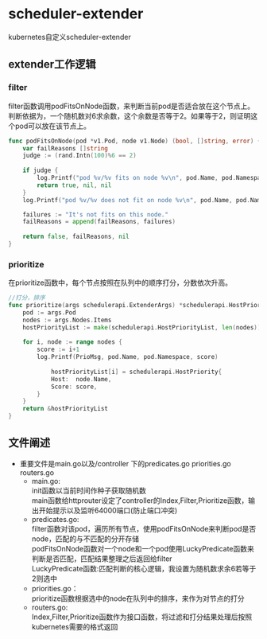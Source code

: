 # scheduler-extender
kubernetes自定义scheduler-extender

## extender工作逻辑

### filter
filter函数调用podFitsOnNode函数，来判断当前pod是否适合放在这个节点上。判断依据为，一个随机数对6求余数，这个余数是否等于2。如果等于2，则证明这个pod可以放在该节点上。
```go
func podFitsOnNode(pod *v1.Pod, node v1.Node) (bool, []string, error) {
	var failReasons []string
	judge := (rand.Intn(100)%6 == 2)
  
	if judge {
		log.Printf("pod %v/%v fits on node %v\n", pod.Name, pod.Namespace, node.Name)
		return true, nil, nil
	}
	log.Printf("pod %v/%v does not fit on node %v\n", pod.Name, pod.Namespace, node.Name)

	failures := "It's not fits on this node."
	failReasons = append(failReasons, failures)
  
	return false, failReasons, nil
}
```

### prioritize
在prioritize函数中，每个节点按照在队列中的顺序打分，分数依次升高。
```go
//打分，排序
func prioritize(args schedulerapi.ExtenderArgs) *schedulerapi.HostPriorityList {
	pod := args.Pod
	nodes := args.Nodes.Items
	hostPriorityList := make(schedulerapi.HostPriorityList, len(nodes))
	
  	for i, node := range nodes {
		score := i+1
		log.Printf(PrioMsg, pod.Name, pod.Namespace, score)
		
    		hostPriorityList[i] = schedulerapi.HostPriority{
			Host:  node.Name,
			Score: score,
		}
	}
	return &hostPriorityList
}
```
## 文件阐述
- 重要文件是main.go以及/controller 下的predicates.go priorities.go routers.go  
  - main.go:   
	init函数以当前时间作种子获取随机数  
	main函数给httprouter设定了controller的Index,Filter,Prioritize函数，输出开始提示以及监听64000端口(防止端口冲突)  
  - predicates.go:  
	filter函数对该pod，遍历所有节点，使用podFitsOnNode来判断pod是否node，匹配的与不匹配的分开存储  
	podFitsOnNode函数对一个node和一个pod使用LuckyPredicate函数来判断是否匹配，匹配结果整理之后返回给filter  
	LuckyPredicate函数:匹配判断的核心逻辑，我设置为随机数求余6若等于2则选中 
  - priorities.go：  
	prioritize函数根据选中的node在队列中的排序，来作为对节点的打分  
  - routers.go:  
	Index,Filter,Prioritize函数作为接口函数，将过滤和打分结果处理后按照kubernetes需要的格式返回  
